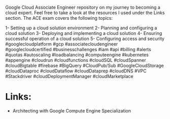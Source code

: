 Google Cloud Associate Engineer repository on my journey to becoming a cloud expert. Feel free to take a look at the resources I used under the Links section. The ACE exam covers the following topics:

1- Setting up a cloud solution environment
2- Planning and configuring a cloud solution
3- Deploying and implementing a cloud solution
4- Ensuring successful operation of a cloud solution
5- Configuring access and security
#googlecloudplatform #gcp #associatecloudengineer #googlecloudcertified #businesschallenges #iam #api #billing #alerts #quotas #autoscaling #loadbalancing #computeengine #kubernetes #appengine #cloudrun #cloudfunctions #cloudSQL #cloudSpanner #cloudBigtable #firebase #BigQuery #CloudPub/Sub #GoogleCloudStorage #cloudDataproc #cloudDataflow #cloudDataprep #cloudDNS #VPC #Stackdriver #cloudDeploymentManager #cloudMarketplace
</br> 
# Links:
- Architecting with Google Compute Engine Specialization
